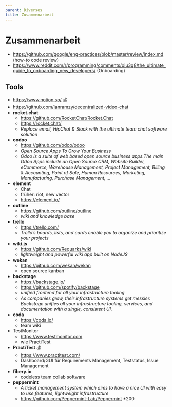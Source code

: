 ```yaml
---
parent: Diverses
title: Zusammenarbeit
---
```


# Zusammenarbeit
- <https://github.com/google/eng-practices/blob/master/review/index.md> (how-to code review)
- <https://www.reddit.com/r/programming/comments/oiu3g8/the_ultimate_guide_to_onboarding_new_developers/> (Onboarding)

## Tools
- <https://www.notion.so/> 💰
- <https://github.com/ianramzy/decentralized-video-chat>
- **rocket.chat**
  - <https://github.com/RocketChat/Rocket.Chat>
  - <https://rocket.chat/>
  - *Replace email, HipChat & Slack with the ultimate team chat software solution*
- **oodoo**
  - <https://github.com/odoo/odoo>
  - *Open Source Apps To Grow Your Business*
  - *Odoo is a suite of web based open source business apps.The main Odoo Apps include an Open Source CRM, Website Builder, eCommerce, Warehouse Management, Project Management, Billing & Accounting, Point of Sale, Human Resources, Marketing, Manufacturing, Purchase Management, ...*
- **element**
  - Chat
  - früher: riot, new vector
  - <https://element.io/>
- **outline**
  - <https://github.com/outline/outline>
  - *wiki and knowledge base*
- **trello**
  - <https://trello.com/>
  - *Trello’s boards, lists, and cards enable you to organize and prioritize your projects*
- **wiki.js**
  - <https://github.com/Requarks/wiki>
  - *lightweight and powerful wiki app built on NodeJS*
- **wekan**
  - <https://github.com/wekan/wekan>
  - open source kanban
- **backstage**
  - <https://backstage.io/>
  - <https://github.com/spotify/backstage>
  - *unified frontend for all your infrastructure tooling*
  - *As companies grow, their infrastructure systems get messier. Backstage unifies all your infrastructure tooling, services, and documentation with a single, consistent UI.*
- **coda**
  - <https://coda.io/>
  - team wiki
- TestMonitor
  - <https://www.testmonitor.com>
  - wie PractiTest
- **PractiTest** 💰
  - <https://www.practitest.com/>
  - Dashboard/GUI für Requirements Management, Teststatus, Issue Management
- **fibery.io**
  - codeless team collab software
- **peppermint**
  - *A ticket management system which aims to have a nice UI with easy to use features, lightweight infrastructure*
  - <https://github.com/Peppermint-Lab/Peppermint> *200
